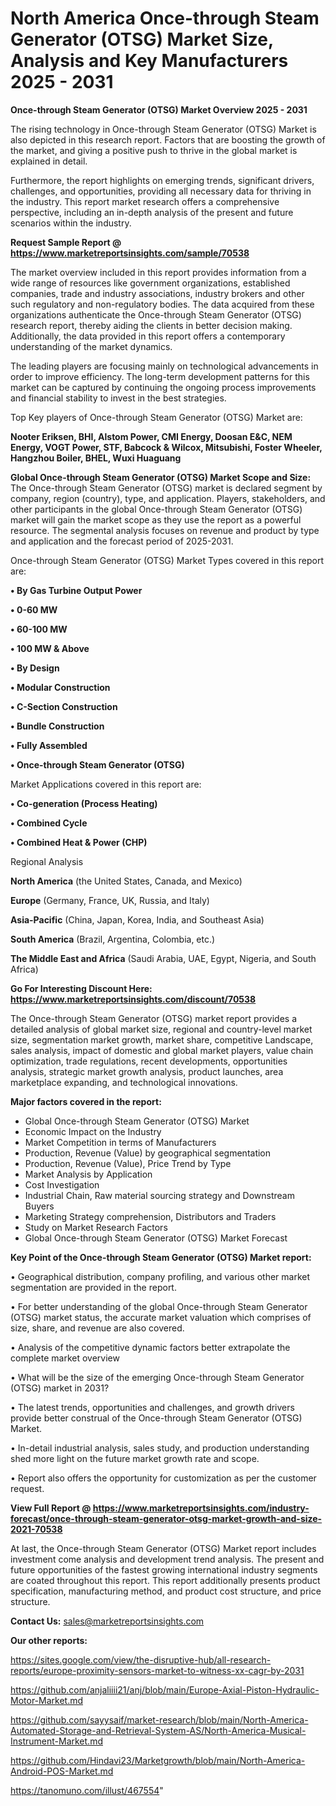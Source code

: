  # North America Once-through Steam Generator (OTSG) Market Size, Analysis and Key Manufacturers 2025 - 2031

<Strong> Once-through Steam Generator (OTSG) Market Overview 2025 - 2031</strong>

The rising technology in Once-through Steam Generator (OTSG) Market is also depicted in this research report. Factors that are boosting the growth of the market, and giving a positive push to thrive in the global market is explained in detail.

Furthermore, the report highlights on emerging trends, significant drivers, challenges, and opportunities, providing all necessary data for thriving in the industry. This report market research offers a comprehensive perspective, including an in-depth analysis of the present and future scenarios within the industry.

<strong>Request Sample Report @ <a href=https://www.marketreportsinsights.com/sample/70538>https://www.marketreportsinsights.com/sample/70538</a></strong>

The market overview included in this report provides information from a wide range of resources like government organizations, established companies, trade and industry associations, industry brokers and other such regulatory and non-regulatory bodies. The data acquired from these organizations authenticate the Once-through Steam Generator (OTSG) research report, thereby aiding the clients in better decision making. Additionally, the data provided in this report offers a contemporary understanding of the market dynamics.

The leading players are focusing mainly on technological advancements in order to improve efficiency. The long-term development patterns for this market can be captured by continuing the ongoing process improvements and financial stability to invest in the best strategies.

Top Key players of Once-through Steam Generator (OTSG) Market are:

<strong>Nooter Eriksen, BHI, Alstom Power, CMI Energy, Doosan E&C, NEM Energy, VOGT Power, STF, Babcock & Wilcox, Mitsubishi, Foster Wheeler, Hangzhou Boiler, BHEL, Wuxi Huaguang</strong>

<strong><b>Global Once-through Steam Generator (OTSG) Market Scope and Size:</b></strong>
The Once-through Steam Generator (OTSG) market is declared segment by company, region (country), type, and application. Players, stakeholders, and other participants in the global Once-through Steam Generator (OTSG) market will gain the market scope as they use the report as a powerful resource. The segmental analysis focuses on revenue and product by type and application and the forecast period of 2025-2031.

Once-through Steam Generator (OTSG) Market Types covered in this report are:

<strong>• By Gas Turbine Output Power

• 0-60 MW

• 60-100 MW

• 100 MW & Above

• By Design

• Modular Construction

• C-Section Construction

• Bundle Construction

• Fully Assembled

• Once-through Steam Generator (OTSG)</strong>

Market Applications covered in this report are:

<strong>• Co-generation (Process Heating)

• Combined Cycle

• Combined Heat & Power (CHP)</strong> 

Regional Analysis

<strong>North America</strong> (the United States, Canada, and Mexico)

<strong>Europe</strong> (Germany, France, UK, Russia, and Italy)

<strong>Asia-Pacific</strong> (China, Japan, Korea, India, and Southeast Asia)

<strong>South America</strong> (Brazil, Argentina, Colombia, etc.)

<strong>The Middle East and Africa</strong> (Saudi Arabia, UAE, Egypt, Nigeria, and South Africa)

<strong>Go For Interesting Discount Here: <a href=https://www.marketreportsinsights.com/discount/70538>https://www.marketreportsinsights.com/discount/70538</a></strong>

The Once-through Steam Generator (OTSG) market report provides a detailed analysis of global market size, regional and country-level market size, segmentation market growth, market share, competitive Landscape, sales analysis, impact of domestic and global market players, value chain optimization, trade regulations, recent developments, opportunities analysis, strategic market growth analysis, product launches, area marketplace expanding, and technological innovations.

<strong><b>Major factors covered in the report:</b></strong>
<ul>
  <li>Global Once-through Steam Generator (OTSG) Market </li>
  <li>Economic Impact on the Industry</li>
  <li>Market Competition in terms of Manufacturers</li>
  <li>Production, Revenue (Value) by geographical segmentation</li>
  <li>Production, Revenue (Value), Price Trend by Type</li>
  <li>Market Analysis by Application</li>
  <li>Cost Investigation</li>
  <li>Industrial Chain, Raw material sourcing strategy and Downstream Buyers</li>
  <li>Marketing Strategy comprehension, Distributors and Traders</li>
  <li>Study on Market Research Factors</li>
  <li>Global Once-through Steam Generator (OTSG) Market Forecast</li>
</ul>

<strong><b>Key Point of the Once-through Steam Generator (OTSG) Market report:</b></strong>

• Geographical distribution, company profiling, and various other market segmentation are provided in the report.

• For better understanding of the global Once-through Steam Generator (OTSG) market status, the accurate market valuation which comprises of size, share, and revenue are also covered.

• Analysis of the competitive dynamic factors better extrapolate the complete market overview

• What will be the size of the emerging Once-through Steam Generator (OTSG) market in 2031?

• The latest trends, opportunities and challenges, and growth drivers provide better construal of the Once-through Steam Generator (OTSG) Market.

• In-detail industrial analysis, sales study, and production understanding shed more light on the future market growth rate and scope.

• Report also offers the opportunity for customization as per the customer request.

<strong><b>View Full Report @ <a href=https://www.marketreportsinsights.com/industry-forecast/once-through-steam-generator-otsg-market-growth-and-size-2021-70538>https://www.marketreportsinsights.com/industry-forecast/once-through-steam-generator-otsg-market-growth-and-size-2021-70538</a></b></strong>


At last, the Once-through Steam Generator (OTSG) Market report includes investment come analysis and development trend analysis. The present and future opportunities of the fastest growing international industry segments are coated throughout this report. This report additionally presents product specification, manufacturing method, and product cost structure, and price structure.

<strong>Contact Us:</strong>
sales@marketreportsinsights.com

<strong>Our other reports:</strong>

<a href=https://sites.google.com/view/the-disruptive-hub/all-research-reports/europe-proximity-sensors-market-to-witness-xx-cagr-by-2031>https://sites.google.com/view/the-disruptive-hub/all-research-reports/europe-proximity-sensors-market-to-witness-xx-cagr-by-2031</a>

<a href=https://github.com/anjaliiii21/anj/blob/main/Europe-Axial-Piston-Hydraulic-Motor-Market.md>https://github.com/anjaliiii21/anj/blob/main/Europe-Axial-Piston-Hydraulic-Motor-Market.md</a>

<a href=https://github.com/sayysaif/market-research/blob/main/North-America-Automated-Storage-and-Retrieval-System-AS/North-America-Musical-Instrument-Market.md>https://github.com/sayysaif/market-research/blob/main/North-America-Automated-Storage-and-Retrieval-System-AS/North-America-Musical-Instrument-Market.md</a>

<a href=https://github.com/Hindavi23/Marketgrowth/blob/main/North-America-Android-POS-Market.md>https://github.com/Hindavi23/Marketgrowth/blob/main/North-America-Android-POS-Market.md</a>

<a href=https://tanomuno.com/illust/467554>https://tanomuno.com/illust/467554</a>"
